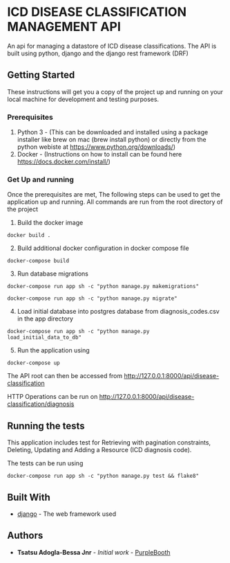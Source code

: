 # ICD DISEASE CLASSIFICATION MANAGEMENT API

An api for managing a datastore of ICD disease classifications. The API is built using python, django and the django rest framework (DRF)

## Getting Started

These instructions will get you a copy of the project up and running on your local machine for development and testing purposes.

### Prerequisites

1. Python 3 - (This can be downloaded and installed using a package installer like brew on mac (brew install python) or directly from the python webiste at https://www.python.org/downloads/)
2. Docker - (Instructions on how to install can be found here https://docs.docker.com/install/)

### Get Up and running

Once the prerequisites are met, The following steps can be used to get the application up and running. All commands are run from the root directory of the project

1. Build the docker image

```
docker build .
```

2. Build additional docker configuration in docker compose file

```
docker-compose build
```

3. Run database migrations

```
docker-compose run app sh -c "python manage.py makemigrations"
```

```
docker-compose run app sh -c "python manage.py migrate"
```

4. Load initial database into postgres database from diagnosis_codes.csv in the app directory

```
docker-compose run app sh -c "python manage.py load_initial_data_to_db"
```

5. Run the application using

```
docker-compose up
```

The API root can then be accessed from http://127.0.0.1:8000/api/disease-classification

HTTP Operations can be run on http://127.0.0.1:8000/api/disease-classification/diagnosis

## Running the tests

This application includes test for Retrieving with pagination constraints, Deleting, Updating and Adding a Resource (ICD diagnosis code).

The tests can be run using

```
docker-compose run app sh -c "python manage.py test && flake8"
```

## Built With

- [django](https://www.djangoproject.com/) - The web framework used

## Authors

- **Tsatsu Adogla-Bessa Jnr** - _Initial work_ - [PurpleBooth](https://github.com/tsatsujnr)
